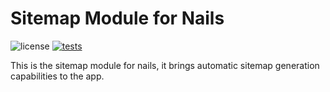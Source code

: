 # Sitemap Module for Nails

![license](https://img.shields.io/badge/license-MIT-green.svg)
[![tests](https://github.com/nails/module-sitemap/actions/workflows/build_and_test.yml/badge.svg )](https://github.com/nails/module-sitemap/actions)

This is the sitemap module for nails, it brings automatic sitemap generation capabilities to the app.
